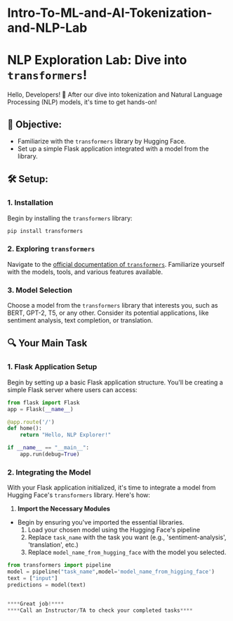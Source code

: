 # Intro-To-ML-and-AI-Tokenization-and-NLP-Lab
 
# NLP Exploration Lab: Dive into `transformers`!

Hello, Developers! 🎉 After our dive into tokenization and Natural Language Processing (NLP) models, it's time to get hands-on!

## 🚀 **Objective:**

- Familiarize with the `transformers` library by Hugging Face.
- Set up a simple Flask application integrated with a model from the library.

## 🛠 **Setup**:

### 1. **Installation**

Begin by installing the `transformers` library:
```bash
pip install transformers
```

### 2. Exploring `transformers`

Navigate to the [official documentation of `transformers`](https://huggingface.co/docs/transformers/index). Familiarize yourself with the models, tools, and various features available.

### 3. Model Selection

Choose a model from the `transformers` library that interests you, such as BERT, GPT-2, T5, or any other. Consider its potential applications, like sentiment analysis, text completion, or translation.

## 🔍 **Your Main Task**

### 1. Flask Application Setup

Begin by setting up a basic Flask application structure. You'll be creating a simple Flask server where users can access:

```python
from flask import Flask
app = Flask(__name__)

@app.route('/')
def home():
    return "Hello, NLP Explorer!"

if __name__ == "__main__":
    app.run(debug=True)
```
### 2. Integrating the Model

With your Flask application initialized, it's time to integrate a model from Hugging Face's `transformers` library. Here's how:

1. **Import the Necessary Modules**

  - Begin by ensuring you've imported the essential libraries.
    1. Load your chosen model using the Hugging Face's pipeline
    2. Replace `task_name` with the task you want (e.g., 'sentiment-analysis', 'translation', etc.)
    3. Replace `model_name_from_hugging_face` with the model you selected.

   ```python
   from transformers import pipeline
   model = pipeline("task_name",model='model_name_from_higging_face')
   text = ["input"]
   predictions = model(text)


 ****Great job!****
  ****Call an Instructor/TA to check your completed tasks****
